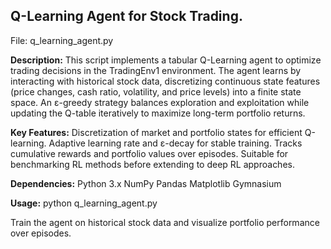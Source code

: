 <h2>Q-Learning Agent for Stock Trading.</h2>

File: q_learning_agent.py

<b>Description:</b>
This script implements a tabular Q-Learning agent to optimize trading decisions in the TradingEnv1 environment. The agent learns by interacting with historical stock data, discretizing continuous state features (price changes, cash ratio, volatility, and price levels) into a finite state space. An ε-greedy strategy balances exploration and exploitation while updating the Q-table iteratively to maximize long-term portfolio returns.

<b>Key Features:</b>
Discretization of market and portfolio states for efficient Q-learning.
Adaptive learning rate and ε-decay for stable training.
Tracks cumulative rewards and portfolio values over episodes.
Suitable for benchmarking RL methods before extending to deep RL approaches.

<b>Dependencies:</b>
Python 3.x
NumPy
Pandas
Matplotlib
Gymnasium

<b>Usage:</b>
python q_learning_agent.py

Train the agent on historical stock data and visualize portfolio performance over episodes.
